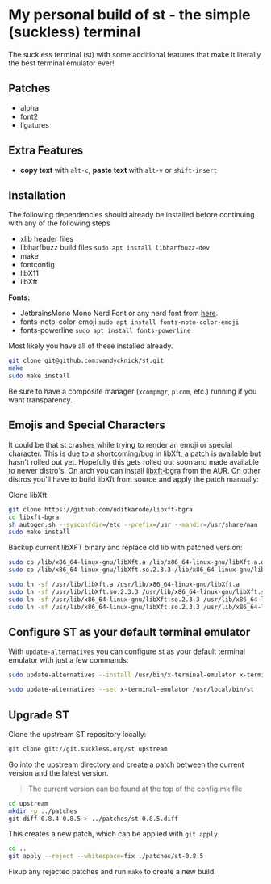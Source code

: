 # My personal build of st - the simple (suckless) terminal

The suckless terminal (st) with some additional features that make it literally the best terminal emulator ever!

## Patches

- alpha
- font2
- ligatures

## Extra Features

- **copy text** with `alt-c`, **paste text** with `alt-v` or `shift-insert`

## Installation

The following dependencies should already be installed before continuing with any of the following steps

- xlib header files
- libharfbuzz build files `sudo apt install libharfbuzz-dev`
- make
- fontconfig
- libX11
- libXft

**Fonts:**

- JetbrainsMono Mono Nerd Font or any nerd font from [here](https://www.nerdfonts.com/font-downloads).
- fonts-noto-color-emoji `sudo apt install fonts-noto-color-emoji`
- fonts-powerline `sudo apt install fonts-powerline`

Most likely you have all of these installed already.

```sh
git clone git@github.com:vandycknick/st.git
make
sudo make install
```

Be sure to have a composite manager (`xcompmgr`, `picom`, etc.) running if you want transparency.

## Emojis and Special Characters

It could be that st crashes while trying to render an emoji or special character. This is due to a shortcoming/bug in libXft, a patch is available but hasn't rolled out yet. Hopefully this gets rolled out soon and made available to newer distro's. On arch you can install [libxft-bgra](https://aur.archlinux.org/packages/libxft-bgra) from the AUR. On other distros you'll have to build libXft from source and apply the patch manually:

Clone libXft:

```sh
git clone https://github.com/uditkarode/libxft-bgra
cd libxft-bgra
sh autogen.sh --sysconfdir=/etc --prefix=/usr --mandir=/usr/share/man
sudo make install
```

Backup current libXFT binary and replace old lib with patched version:

```sh
sudo cp /lib/x86_64-linux-gnu/libXft.a /lib/x86_64-linux-gnu/libXft.a.old
sudo cp /lib/x86_64-linux-gnu/libXft.so.2.3.3 /lib/x86_64-linux-gnu/libXft.so.2.3.3.old

sudo ln -sf /usr/lib/libXft.a /usr/lib/x86_64-linux-gnu/libXft.a
sudo ln -sf /usr/lib/libXft.so.2.3.3 /usr/lib/x86_64-linux-gnu/libXft.so.2.3.3
sudo ln -sf /usr/lib/x86_64-linux-gnu/libXft.so.2.3.3 /usr/lib/x86_64-linux-gnu/libXft.so.2
sudo ln -sf /usr/lib/x86_64-linux-gnu/libXft.so.2.3.3 /usr/lib/x86_64-linux-gnu/libXft.so
```

## Configure ST as your default terminal emulator

With `update-alternatives` you can configure st as your default terminal emulator with just a few commands:

```sh
sudo update-alternatives --install /usr/bin/x-terminal-emulator x-terminal-emulator /usr/local/bin/st 0

sudo update-alternatives --set x-terminal-emulator /usr/local/bin/st
```

## Upgrade ST

Clone the upstream ST repository locally:

```sh
git clone git://git.suckless.org/st upstream
```

Go into the upstream directory and create a patch between the current version and the latest version.

> The current version can be found at the top of the config.mk file

```sh
cd upstream
mkdir -p ../patches
git diff 0.8.4 0.8.5 > ../patches/st-0.8.5.diff
```

This creates a new patch, which can be applied with `git apply`

```sh
cd ..
git apply --reject --whitespace=fix ./patches/st-0.8.5
```

Fixup any rejected patches and run `make` to create a new build.
